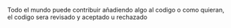 Todo el mundo puede contribuir añadiendo algo al codigo o como quieran, el codigo sera revisado y aceptado u rechazado
